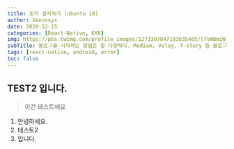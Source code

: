 ```yaml
---
title: 도커 설치하기 (ubuntu 18)
author: Xenossys
date: 2020-12-15
categories: [React-Native, KKK]
img: https://pbs.twimg.com/profile_images/1273307847103635465/lfVWBmiW_400x400.png
subTitle: 블로그를 시작하는 방법은 참 다양하다. Medium, Velog, T-story 등 블로그 전용 플렛폼들도 상당히 많다. 이것들의 서로다른 장단은 있지만 그것을 따지기 이전에 개발자의 타이틀을 달고 그래도 블로그는 직접 만들어야 하지 않나 싶었다.
tags: [react-native, android, error]
toc: false
---
```


## TEST2 입니다.

> 이건 테스트에요

1. 안녕하세요.
2. 테스트2
3. 입니다.
